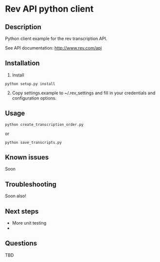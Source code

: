 Rev API python client
==================================

Description
------------

Python client example for the rev transcription API.

See API documentation: http://www.rev.com/api

Installation
------------

1. Install

```
python setup.py install
```

2. Copy settings.example to ~/.rev_settings and fill in your credentials and configuration options.


Usage
--------

```
python create_transcription_order.py
```

or

```
python save_transcripts.py
```

Known issues
---------

Soon

Troubleshooting
----------

Soon also!

Next steps
----------

* More unit testing
*

Questions
----------

TBD
